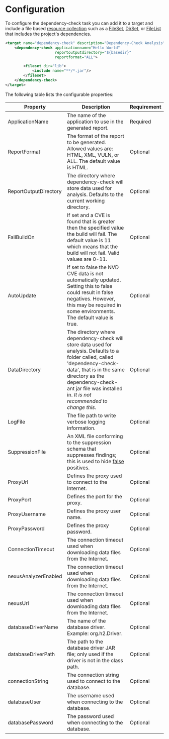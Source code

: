 Configuration
====================
To configure the dependency-check task you can add it to a target and include a
file based [resource collection](http://ant.apache.org/manual/Types/resources.html#collection)
such as a [FileSet](http://ant.apache.org/manual/Types/fileset.html), [DirSet](http://ant.apache.org/manual/Types/dirset.html),
or [FileList](http://ant.apache.org/manual/Types/filelist.html) that includes
the project's dependencies.

```xml
<target name="dependency-check" description="Dependency-Check Analysis">
    <dependency-check applicationname="Hello World"
                      reportoutputdirectory="${basedir}"
                      reportformat="ALL">

        <fileset dir="lib">
            <include name="**/*.jar"/>
        </fileset>
    </dependency-check>
</target>
```
The following table lists the configurable properties:

Property              | Description | Requirement
----------------------|-------------|---------
ApplicationName       | The name of the application to use in the generated report. | Required
ReportFormat          | The format of the report to be generated. Allowed values are: HTML, XML, VULN, or ALL. The default value is HTML.| Optional
ReportOutputDirectory | The directory where dependency-check will store data used for analysis. Defaults to the current working directory. | Optional
FailBuildOn           | If set and a CVE is found that is greater then the specified value the build will fail. The default value is 11 which means that the build will not fail. Valid values are 0-11. | Optional
AutoUpdate            | If set to false the NVD CVE data is not automatically updated. Setting this to false could result in false negatives. However, this may be required in some environments. The default value is true. | Optional
DataDirectory         | The directory where dependency-check will store data used for analysis. Defaults to a folder called, called 'dependency-check-data', that is in the same directory as the dependency-check-ant jar file was installed in. *It is not recommended to change this.* | Optional
LogFile               | The file path to write verbose logging information. | Optional
SuppressionFile       | An XML file conforming to the suppression schema that suppresses findings; this is used to hide [false positives](../suppression.html). | Optional
ProxyUrl              | Defines the proxy used to connect to the Internet. | Optional
ProxyPort             | Defines the port for the proxy. | Optional
ProxyUsername         | Defines the proxy user name. | Optional
ProxyPassword         | Defines the proxy password. | Optional
ConnectionTimeout     | The connection timeout used when downloading data files from the Internet. | Optional
nexusAnalyzerEnabled  | The connection timeout used when downloading data files from the Internet. | Optional
nexusUrl              | The connection timeout used when downloading data files from the Internet. | Optional
databaseDriverName    | The name of the database driver. Example: org.h2.Driver. | Optional
databaseDriverPath    | The path to the database driver JAR file; only used if the driver is not in the class path. | Optional
connectionString      | The connection string used to connect to the database. | Optional
databaseUser          | The username used when connecting to the database. | Optional
databasePassword      | The password used when connecting to the database. | Optional


